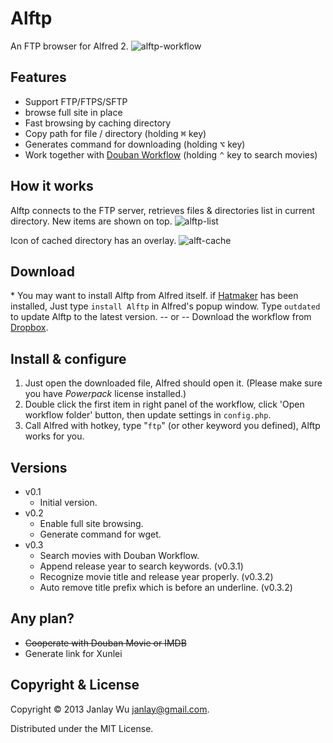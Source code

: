 # Alftp
An FTP browser for Alfred 2.
![alftp-workflow](https://raw.github.com/janlay/alftp/master/screenshots/alftp-workflow.png)

## Features
- Support FTP/FTPS/SFTP
- browse full site in place
- Fast browsing by caching directory
- Copy path for file / directory (holding <kbd>⌘</kbd> key)
- Generates command for downloading (holding <kbd>⌥</kbd> key)
- Work together with [Douban Workflow](http://lucifr.com/2013/03/14/douban-workflow-for-alfred-v2/) (holding <kbd>⌃</kbd> key to search movies)

## How it works
Alftp connects to the FTP server, retrieves files & directories list in current directory. New items are shown on top.
![alftp-list](https://raw.github.com/janlay/alftp/master/screenshots/alftp-list.png)

Icon of cached directory has an overlay.
![alft-cache](https://raw.github.com/janlay/alftp/master/screenshots/alftp-cache.png)

## Download
\* You may want to install Alftp from Alfred itself. if [Hatmaker](https://github.com/bpinto/hatmaker) has been installed, Just type `install Alftp` in Alfred's popup window. Type `outdated` to update Alftp to the latest version.
 -- or --
Download the workflow from [Dropbox](https://www.dropbox.com/s/fqszv79hp1ei6mg/Alftp.alfredworkflow).

## Install & configure
1. Just open the downloaded file, Alfred should open it. (Please make sure you have _Powerpack_ license installed.)
2. Double click the first item in right panel of the workflow, click 'Open workflow folder' button, then update settings in `config.php`.
3. Call Alfred with hotkey, type "`ftp`" (or other keyword you defined), Alftp works for you.

## Versions
- v0.1
  - Initial version.
- v0.2
  - Enable full site browsing.
  - Generate command for wget.
- v0.3
  - Search movies with Douban Workflow.
  - Append release year to search keywords. (v0.3.1)
  - Recognize movie title and release year properly. (v0.3.2)
  - Auto remove title prefix which is before an underline. (v0.3.2)

## Any plan?
- ~~Cooperate with Douban Movie or IMDB</strike>~~
- Generate link for Xunlei

## Copyright & License
Copyright © 2013 Janlay Wu <janlay@gmail.com>.

Distributed under the MIT License.
